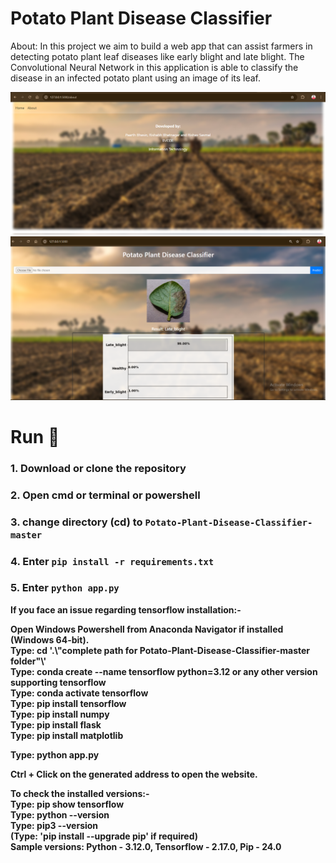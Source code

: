 # Potato Plant Disease Classifier
About: In this project we aim to build a web app that can assist farmers in detecting potato plant leaf diseases like early blight and late blight. The Convolutional Neural Network in this application is able to classify the disease in an infected potato plant using an image of its leaf.<br>

<img width="1439" alt="Screenshot 1" src="Documentation/Website_Image_1.png">

<img width="1439" alt="Screenshot 2" src="Documentation/Website_Image_2.png">



# Run 🎯
### 1. Download or clone the repository
### 2. Open cmd or terminal or powershell
### 3. change directory (cd) to `Potato-Plant-Disease-Classifier-master`
### 4. Enter `pip install -r requirements.txt`
### 5. Enter `python app.py`

**If you face an issue regarding tensorflow installation:-** <br>

**Open Windows Powershell from Anaconda Navigator if installed (Windows 64-bit).** <br>
**Type: cd '.\\"complete path for Potato-Plant-Disease-Classifier-master folder"\\'** <br>
**Type: conda create --name tensorflow python=3.12  or any other version supporting tensorflow** <br>
**Type: conda activate tensorflow** <br>
**Type: pip install tensorflow** <br>
**Type: pip install numpy** <br>
**Type: pip install flask** <br>
**Type: pip install matplotlib** <br>

**Type: python app.py** <br>

**Ctrl + Click on the generated address to open the website.** <br>

**To check the installed versions:-** <br>
**Type: pip show tensorflow** <br>
**Type: python --version** <br>
**Type: pip3 --version** <br>
**(Type: 'pip install --upgrade pip' if required)** <br>
**Sample versions: Python - 3.12.0, Tensorflow - 2.17.0, Pip - 24.0** <br>





